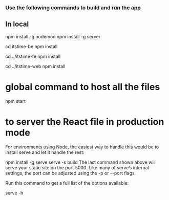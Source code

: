 ### Use the following commands to build and run the app

## In local
npm install -g nodemon
npm install -g server 

cd itstime-be
npm install

cd ../itstime-fe
npm install

cd ../itstime-web
npm install

# global command to host all the files
npm start

# to server the React file in production mode
For environments using Node, the easiest way to handle this would be to install serve and let it handle the rest:

npm install -g serve
serve -s build
The last command shown above will serve your static site on the port 5000. Like many of serve’s internal settings, the port can be adjusted using the -p or --port flags.

Run this command to get a full list of the options available:

serve -h